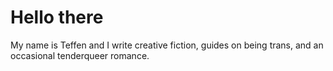 # Hello there

My name is Teffen and I write creative fiction, guides on being trans, and an occasional tenderqueer romance.

